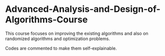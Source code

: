 # Advanced-Analysis-and-Design-of-Algorithms-Course
 
This course focuses on improving the existing algorithms and also on randomized algorithms and optimization problems.

Codes are commented to make them self-explainable.
